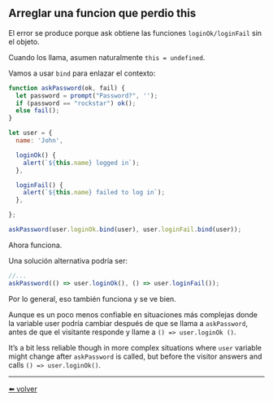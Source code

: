 ## Arreglar una funcion que perdio this

El error se produce porque ask obtiene las funciones `loginOk/loginFail` sin el objeto.

Cuando los llama, asumen naturalmente `this = undefined`.

Vamos a usar `bind` para enlazar el contexto:

````js
function askPassword(ok, fail) {
  let password = prompt("Password?", '');
  if (password == "rockstar") ok();
  else fail();
}

let user = {
  name: 'John',

  loginOk() {
    alert(`${this.name} logged in`);
  },

  loginFail() {
    alert(`${this.name} failed to log in`);
  },

};

askPassword(user.loginOk.bind(user), user.loginFail.bind(user));
````

Ahora funciona.

Una solución alternativa podría ser:

````js
//...
askPassword(() => user.loginOk(), () => user.loginFail());
````

Por lo general, eso también funciona y se ve bien.

Aunque es un poco menos confiable en situaciones más complejas donde la variable user podría cambiar después de que se llama a `askPassword`, antes de que el visitante responde y llame a `() => user.loginOk ()`.

It’s a bit less reliable though in more complex situations where `user` variable might change after `askPassword` is called, but before the visitor answers and calls `() => user.loginOk()`.

---
[⬅️ volver](https://github.com/VictorHugoAguilar/javascript-interview-questions-explained/tree/main/theory/advanced-functions/10_bind)
